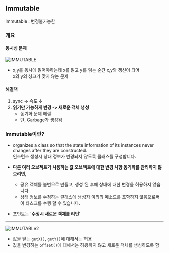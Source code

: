 ## Immutable

Immutable : 변경불가능한

### 개요
#### 동시성 문제

![IMMUTABLE](http://i.imgur.com/v31WSmI.png)

- x,y를 동시에 읽어야하는데 x를 읽고 y를 읽는 순간 x,y와 갱신이 되어  
  x와 y의 싱크가 맞지 않는 문제


#### 해결책

1. sync -> 속도 ↓
2. **읽기만 가능하게 변경 -> 새로운 객체 생성**
    - 동기화 문제 해결
    - 단, Garbage가 생성됨


### Immutable이란?

- organizes a class so that the state information of its instances never changes after they are constructed.  
  인스턴스 생성시 상태 정보가 변경되지 않도록 클래스를 구성합니다.


- **다른 여러 오브젝트가 사용하는 값 오브젝트에 대한 변경 사항 동기화를 관리하지 않으려면,**
  - 공유 객체를 불변으로 만들고, 생성 된 후에 상태에 대한 변경을 허용하지 않습니다.
  - 상태 정보를 수정하는 클래스에 생성자 이외의 메소드를 포함하지 않음으로써이 타스크를 수행 할 수 있습니다.


- 포인트는 '**수정시 새로운 객체를 리턴**'

***

![IMMUTABLe2](http://i.imgur.com/Cd6My8Z.png)

- 값을 얻는 `getX()`, `getY()`에 대해서는 허용
- 값을 변경하는 `offset()`에 대해서는 허용하지 않고 새로운 객체를 생성하도록 함 
